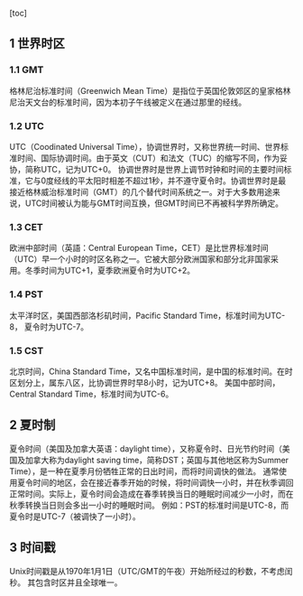 [toc]

## 1 世界时区

### 1.1 GMT
格林尼治标准时间（Greenwich Mean Time）是指位于英国伦敦郊区的皇家格林尼治天文台的标准时间，因为本初子午线被定义在通过那里的经线。

### 1.2 UTC
UTC（Coodinated Universal Time），协调世界时，又称世界统一时间、世界标准时间、国际协调时间。由于英文（CUT）和法文（TUC）的缩写不同，作为妥协，简称UTC，记为UTC+0。
协调世界时是世界上调节时钟和时间的主要时间标准，它与0度经线的平太阳时相差不超过1秒，并不遵守夏令时。协调世界时是最接近格林威治标准时间（GMT）的几个替代时间系统之一。对于大多数用途来说，UTC时间被认为能与GMT时间互换，但GMT时间已不再被科学界所确定。

### 1.3 CET
欧洲中部时间（英語：Central European Time，CET）是比世界标准时间（UTC）早一个小时的时区名称之一。它被大部分欧洲国家和部分北非国家采用。冬季时间为UTC+1，夏季欧洲夏令时为UTC+2。

### 1.4 PST
太平洋时区，美国西部洛杉矶时间，Pacific Standard Time，标准时间为UTC-8， 夏令时为UTC-7。

### 1.5 CST
北京时间，China Standard Time，又名中国标准时间，是中国的标准时间。在时区划分上，属东八区，比协调世界时早8小时，记为UTC+8。
美国中部时间，Central Standard Time，标准时间为UTC-6。

## 2 夏时制
夏令时间（美国及加拿大英语：daylight time），又称夏令时、日光节约时间（美国及加拿大称为daylight saving time，简称DST；英国与其他地区称为Summer Time），是一种在夏季月份牺牲正常的日出时间，而将时间调快的做法。
通常使用夏令时间的地区，会在接近春季开始的时候，将时间调快一小时，并在秋季调回正常时间。实际上，夏令时间会造成在春季转换当日的睡眠时间减少一小时，而在秋季转换当日则会多出一小时的睡眠时间。
例如：PST的标准时间是UTC-8，而夏令时是UTC-7（被调快了一小时）。

## 3 时间戳
Unix时间戳是从1970年1月1日（UTC/GMT的午夜）开始所经过的秒数，不考虑闰秒。
其包含时区并且全球唯一。